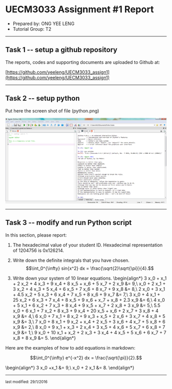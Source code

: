 UECM3033 Assignment #1 Report
========================================================

- Prepared by: ONG YEE LENG
- Tutorial Group: T2

--------------------------------------------------------

## Task 1 -- setup a github repository

The reports, codes and supporting documents are uploaded to Github at: 

[https://github.com/yeeleng/UECM3033_assign1](https://github.com/yeeleng/UECM3033_assign1)


---------------------------------------------------------

## Task 2 -- setup python

Put here the screen shot of file (python.png)

![python.png](python.png)


------------------------------------------------------------

## Task 3 -- modify and run Python script

In this section, please report:

1. The hexadecimal value of your student ID.
    Hexadecimal representation of 1204756 is 0x126214.

2. Write down the definite integrals that you have chosen.
    $$\int_0^{\infty} sin{x^2} dx = \frac{\sqrt{2}\sqrt{\pi}}{4}.$$

3. Write down your system of 10 linear equations.
	\begin{align*}
    3 x_0 + x_1 + 2 x_2 + 4 x_3 + 9 x_4 + 8 x_5 + x_6 + 5 x_7 + 2 x_9 &= 9,\\
	x_0 + 2 x_1 + 3 x_2 + 4 x_3 + 5 x_4 + 6 x_5 + 7 x_6 + 8 x_7 + 9 x_8 &= 8,\\
	2 x_0 + 3 x_1 + 4.5 x_2 + 5 x_3 + 6 x_4 + 7 x_5 + 8 x_6 + 9 x_7 &= 7,\\
	3 x_0 + 4 x_1 + 25 x_2 + 6 x_3 + 7 x_4 + 8 x_5 + 9 x_6 + x_7 + x_8 + 2.3 x_9 &= 6,\\
	4 x_0 + 5 x_1 + 6 x_2 + 7 x_3 + 8 x_4 + 9 x_5 + x_7 + 2 x_8 + 3 x_9 &= 5,\\
	5.5 x_0 + 6 x_1 + 7 x_2 + 8 x_3 + 9 x_4 + 20 x_5 + x_6 + 2 x_7 + 3 x_8 + 4 x_9 &= 4,\\
	6 x_0 + 7 x_1 + 8 x_2 + 9 x_3 + x_5 + 2 x_6 + 3 x_7 + 4 x_8 + 5 x_9 &= 3,\\
	7 x_0 + 8 x_1 + 9 x_2 + x_4 + 2 x_5 + 3 x_6 + 4 x_7 + 5 x_8 + 6 x_9 &= 2,\\
	8 x_0 + 9 x_1 + x_3 + 2 x_4 + 3 x_5 + 4 x_6 + 5 x_7 + 6 x_8 + 7 x_9 &= 1,\\
	9 x_0 + 10 x_1 + x_2 + 2 x_3 + 3 x_4 + 4 x_5 + 5 x_6 + 6 x_7 + 7 x_8 + 8 x_9 &= 5.
	\end{align*}

Here are the examples of how to add equations in markdown:

$$\int_0^{\infty} e^{-x^2} dx = \frac{\sqrt{\pi}}{2}.$$

\begin{align*}
3 x_0 +x_1 &= 9,\\
x_0 + 2 x_1 &= 8.
\end{align*}

-----------------------------------

<sup>last modified: 29/1/2016</sup>
